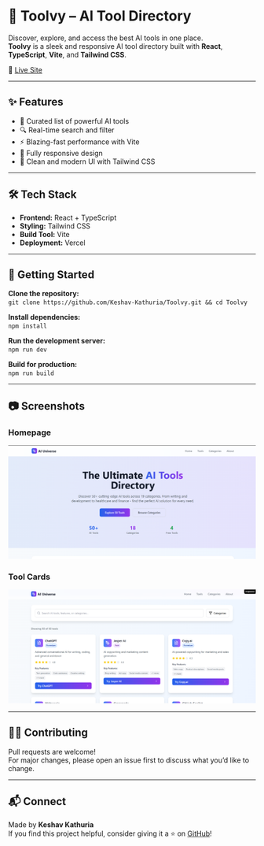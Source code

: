 # 🔧 Toolvy – AI Tool Directory

Discover, explore, and access the best AI tools in one place.  
**Toolvy** is a sleek and responsive AI tool directory built with **React**, **TypeScript**, **Vite**, and **Tailwind CSS**.

🔗 [Live Site](https://toolvy.vercel.app)

---

## ✨ Features

- 🧠 Curated list of powerful AI tools  
- 🔍 Real-time search and filter  
- ⚡ Blazing-fast performance with Vite  
- 📱 Fully responsive design  
- 🎨 Clean and modern UI with Tailwind CSS  

---

## 🛠️ Tech Stack

- **Frontend:** React + TypeScript  
- **Styling:** Tailwind CSS  
- **Build Tool:** Vite  
- **Deployment:** Vercel  

---

## 🚀 Getting Started

**Clone the repository:**  
`git clone https://github.com/Keshav-Kathuria/Toolvy.git && cd Toolvy`

**Install dependencies:**  
`npm install`

**Run the development server:**  
`npm run dev`

**Build for production:**  
`npm run build`

---

## 📷 Screenshots


### Homepage  
![Homepage Screenshot](screenshots/home.png)

### Tool Cards  
![Tool Cards Screenshot](screenshots/tools.png)


---

## 🧑‍💻 Contributing

Pull requests are welcome!  
For major changes, please open an issue first to discuss what you’d like to change.

---

## 📬 Connect

Made by **Keshav Kathuria**  
If you find this project helpful, consider giving it a ⭐ on [GitHub](https://github.com/Keshav-Kathuria/Toolvy)!
